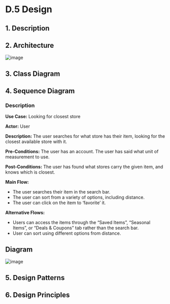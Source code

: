 # D.5 Design #

## 1. Description ##

## 2. Architecture ##

![image](https://user-images.githubusercontent.com/93493483/161470127-bcf71d2c-8816-4250-b574-fff058e604dd.png)


## 3. Class Diagram ##

## 4. Sequence Diagram ##

### Description ###

**Use Case:** Looking for closest store

**Actor:** User

**Description:** The user searches for what store has their item, looking for the closest available store with it.

**Pre-Conditions:** The user has an account. The user has said what unit of measurement to use.

**Post-Conditions:** The user has found what stores carry the given item, and knows which is closest.

**Main Flow:**
 * The user searches their item in the search bar.
 * The user can sort from a variety of options, including distance.
 * The user can click on the item to ‘favorite’ it.

**Alternative Flows:**
 * Users can access the items through the “Saved Items”, “Seasonal Items”, or “Deals & Coupons” tab rather than the search bar.
 * User can sort using different options from distance.

## Diagram ##

![image](https://user-images.githubusercontent.com/71099197/161470552-c2494502-c211-4a87-9413-c0f1d3e8921b.png)


## 5. Design Patterns ##

## 6. Design Principles ##
